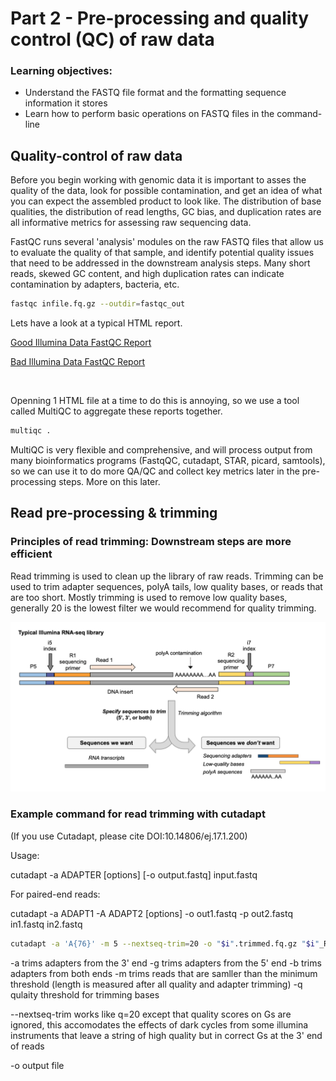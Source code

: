 # Part 2 - Pre-processing and quality control (QC) of raw data 

### Learning objectives: 
- Understand the FASTQ file format and the formatting sequence information it stores
- Learn how to perform basic operations on FASTQ files in the command-line 

## Quality-control of raw data 

Before you begin working with genomic data it is important to asses the quality of the data, look for possible contamination, and get an idea of what you can expect the assembled product to look like. The distribution of base qualities, the distribution of read lengths, GC bias, and duplication rates are all informative metrics for assessing raw sequencing data. 

FastQC runs several 'analysis' modules on the raw FASTQ files that allow us to evaluate the quality of that sample, and identify potential quality issues that need to be addressed in the downstream analysis steps. Many short reads, skewed GC content, and high duplication rates can indicate contamination by adapters, bacteria, etc. 

```bash
fastqc infile.fq.gz --outdir=fastqc_out
```
Lets have a look at a typical HTML report. 

[Good Illumina Data FastQC Report](https://www.bioinformatics.babraham.ac.uk/projects/fastqc/good_sequence_short_fastqc.html)

[Bad Illumina Data FastQC Report](https://www.bioinformatics.babraham.ac.uk/projects/fastqc/bad_sequence_fastqc.html)


<br>
 

Openning 1 HTML file at a time to do this is annoying, so we use a tool called MultiQC to aggregate these reports together. 
```bash
multiqc .
```
MultiQC is very flexible and comprehensive, and will process output from many bioinformatics programs (FastqQC, cutadapt, STAR, picard, samtools), so we can use it to do more QA/QC and collect key metrics later in the pre-processing steps. More on this later. 




## Read pre-processing & trimming

### Principles of read trimming: Downstream steps are more efficient
Read trimming is used to clean up the library of raw reads. Trimming can be used to trim adapter sequences, polyA tails, low quality bases, or reads that are too short. Mostly trimming is used to remove low quality bases, generally 20 is the lowest filter we would recommend for quality trimming. 


![Read alignment](../figures/read_processing.png)


### Example command for read trimming with cutadapt 
(If you use Cutadapt, please cite DOI:10.14806/ej.17.1.200)

Usage:
    
cutadapt -a ADAPTER [options] [-o output.fastq] input.fastq

For paired-end reads:

cutadapt -a ADAPT1 -A ADAPT2 [options] -o out1.fastq -p out2.fastq in1.fastq in2.fastq

```bash
cutadapt -a 'A{76}' -m 5 --nextseq-trim=20 -o "$i".trimmed.fq.gz "$i"_R1_001.fastq.gz >"$i".cutadapt.out;
```
-a trims adapters from the 3' end
-g trims adapters from the 5' end
-b trims adapters from both ends
-m trims reads that are samller than the minimum threshold (length is measured after all quality and adapter trimming)
-q qulaity threshold for trimming bases

--nextseq-trim works like q=20 except that quality scores on Gs are ignored, this accomodates the effects of dark cycles from some illumina instruments that leave a string of high quality but in correct Gs at the 3' end of reads

-o output file
